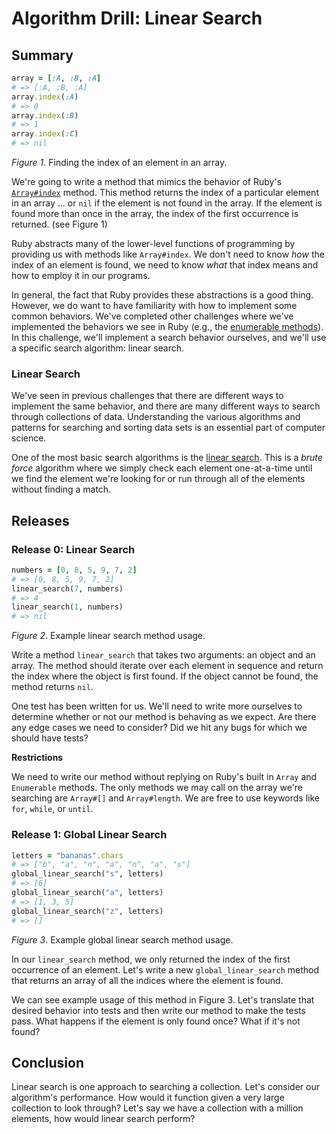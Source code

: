 # Algorithm Drill: Linear Search

## Summary
```ruby
array = [:A, :B, :A]
# => [:A, :B, :A]
array.index(:A)
# => 0
array.index(:B)
# => 1
array.index(:C)
# => nil
```
*Figure 1*.  Finding the index of an element in an array.

We're going to write a method that mimics the behavior of Ruby's [`Array#index`][rubydocs Array#index] method.  This method returns the index of a particular element in an array ... or `nil` if the element is not found in the array.  If the element is found more than once in the array, the index of the first occurrence is returned.  (see Figure 1)

Ruby abstracts many of the lower-level functions of programming by providing us with methods like `Array#index`.  We don't need to know *how* the index of an element is found, we need to know *what* that index means and how to employ it in our programs.

In general, the fact that Ruby provides these abstractions is a good thing.  However, we do want to have familiarity with how to implement some common behaviors.  We've completed other challenges where we've implemented the behaviors we see in Ruby (e.g., the [enumerable methods][implement-enumerable-challenge]).  In this challenge, we'll implement a search behavior ourselves, and we'll use a specific search algorithm:  linear search.


### Linear Search
We've seen in previous challenges that there are different ways to implement the same behavior, and there are many different ways to search through collections of data. Understanding the various algorithms and patterns for searching and sorting data sets is an essential part of computer science.

One of the most basic search algorithms is the [linear search][wikipedia linear search].  This is a *brute force* algorithm where we simply check each element one-at-a-time until we find the element we're looking for or run through all of the elements without finding a match.


## Releases
### Release 0: Linear Search
```ruby
numbers = [0, 8, 5, 9, 7, 2]
# => [0, 8, 5, 9, 7, 2]
linear_search(7, numbers)
# => 4
linear_search(1, numbers)
# => nil
```
*Figure 2*.  Example linear search method usage.

Write a method `linear_search` that takes two arguments: an object and an array.  The method should iterate over each element in sequence and return the index where the object is first found. If the object cannot be found, the method returns `nil`.

One test has been written for us.  We'll need to write more ourselves to determine whether or not our method is behaving as we expect. Are there any edge cases we need to consider? Did we hit any bugs for which we should have tests?

**Restrictions**

We need to write our method without replying on Ruby's built in `Array` and `Enumerable` methods.  The only methods we may call on the array we're searching are `Array#[]` and `Array#length`.  We are free to use keywords like `for`, `while`, or `until`.


### Release 1: Global Linear Search
```ruby
letters = "bananas".chars
# => ["b", "a", "n", "a", "n", "a", "s"]
global_linear_search("s", letters)
# => [6]
global_linear_search("a", letters)
# => [1, 3, 5]
global_linear_search("z", letters)
# => []
```
*Figure 3*.  Example global linear search method usage.

In our `linear_search` method, we only returned the index of the first occurrence of an element.  Let's write a new `global_linear_search` method that returns an array of all the indices where the element is found.

We can see example usage of this method in Figure 3.  Let's translate that desired behavior into tests and then write our method to make the tests pass.  What happens if the element is only found once?  What if it's not found?


## Conclusion
Linear search is one approach to searching a collection.  Let's consider our algorithm's performance.  How would it function given a very large collection to look through?  Let's say we have a collection with a million elements, how would linear search perform?


[implement-enumerable-challenge]: ../../../implement-enumerable-challenge
[rubydocs Array#index]: http://ruby-doc.org/core-2.1.0/Array.html#method-i-index
[wikipedia linear search]: http://en.wikipedia.org/wiki/Linear_search

